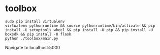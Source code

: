 # toolbox

```
sudo pip install virtualenv   
virtualenv pythonruntime && source pythonruntime/bin/activate && pip install -U setuptools wheel && pip install -U pip && pip install -U boxsdk && pip install -U flask   
python ./toolbox/main.py   
```
Navigate to localhost:5000

